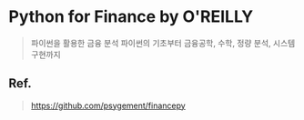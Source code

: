 # Python for Finance by O'REILLY
> 파이썬을 활용한 금융 분석
> 파이썬의 기초부터 금융공학, 수학, 정량 분석, 시스템 구현까지

## Ref.
> https://github.com/psygement/financepy